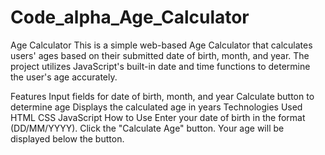 # Code_alpha_Age_Calculator
Age Calculator
This is a simple web-based Age Calculator that calculates users' ages based on their submitted date of birth, month, and year. The project utilizes JavaScript's built-in date and time functions to determine the user's age accurately.

Features
Input fields for date of birth, month, and year
Calculate button to determine age
Displays the calculated age in years
Technologies Used
HTML
CSS
JavaScript
How to Use
Enter your date of birth in the format (DD/MM/YYYY).
Click the "Calculate Age" button.
Your age will be displayed below the button.
